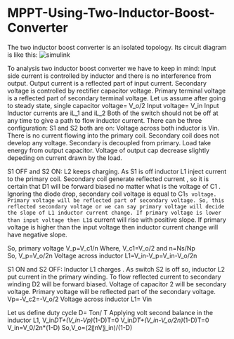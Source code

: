 # MPPT-Using-Two-Inductor-Boost-Converter

The two inductor boost converter is an isolated topology. Its circuit diagram is like this:
![simulink](https://user-images.githubusercontent.com/35787202/126601790-6355d0fa-fcaf-478e-a6e8-5968deddc6fc.png)

To analysis two inductor boost converter we have to keep in mind:
	Input side current is controlled by inductor and there is no interference from output. Output current is a reflected part of input current.
	Secondary voltage is controlled by rectifier capacitor voltage. Primary terminal voltage is a reflected part of secondary terminal voltage.
Let us assume after going to steady state, single capacitor voltage= V_o/2
Input voltage= V_in
Input Inductor currents are iL_1 and iL_2
Both of the switch should not be off at any time to give a path to flow inductor current.
There can be three configuration:
S1 and S2 both are on:
Voltage across  both inductor is Vin. There is no current flowing into the primary coil. Secondary coil does not develop any voltage. Secondary is decoupled from primary. Load take energy from output capacitor. Voltage of output cap decrease slightly depeding on current drawn by the load.

S1 OFF and S2 ON:
 L2 keeps charging. As S1 is off inductor L1  inject current to the primary coil. Secondary coil generate reflected current , so  it is certain that D1 will be forward biased no matter what is the voltage of  C1 . Ignoring the diode drop, secondary coil voltage is equal to C1`s voltage. Primary voltage will be reflected part of secondary voltage. So, this reflected secondary voltage or we can say primary voltage will decide the slope of L1 inductor current change. If primary voltage is lower than input voltage then L1`s current will rise with positive slope. If primary voltage is higher than the input voltage then inductor current change  will have negative slope.

So, primary voltage V_p=V_c1/n
Where, V_c1=V_o/2  and n=Ns/Np  
So, V_p=V_o/2n
Voltage across inductor L1=V_in-V_p=V_in-V_o/2n

S1 ON and S2 OFF:
Inductor L1 charges . As switch S2 is off so, inductor L2 put current in the primary winding. To flow reflected current to secondary winding D2 will be forward biased. Voltage of capacitor 2 will be secondary voltage. Primary voltage will be reflected part of the secondary voltage. 
Vp=-V_c2=-V_o/2
Voltage across inductor L1= Vin

Let us define duty cycle D= Ton/ T 
Applying volt second balance in the inductor L1,
V_in*DT+(V_in-Vp)*(1-D)T=0
V_in*DT+(V_in-V_o/2n)*(1-D)T=0
V_in=V_0/2n*(1-D)
So,V_o=(2〖nV〗_in)/(1-D)


